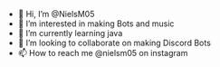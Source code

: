 - 👋 Hi, I’m @NielsM05
- 👀 I’m interested in making Bots and music
- 🌱 I’m currently learning java
- 💞️ I’m looking to collaborate on making Discord Bots
- 📫 How to reach me @nielsm05 on instagram

<!---
NielsM05/NielsM05 is a ✨ special ✨ repository because its `README.md` (this file) appears on your GitHub profile.
You can click the Preview link to take a look at your changes.
--->

